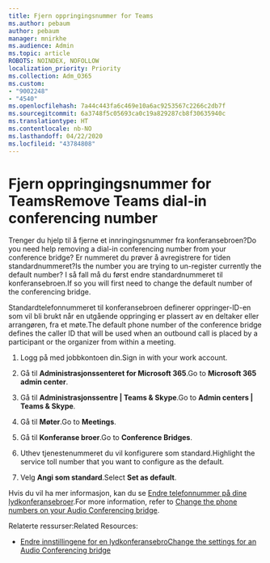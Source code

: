 ```yaml
---
title: Fjern oppringingsnummer for Teams
ms.author: pebaum
author: pebaum
manager: mnirkhe
ms.audience: Admin
ms.topic: article
ROBOTS: NOINDEX, NOFOLLOW
localization_priority: Priority
ms.collection: Adm_O365
ms.custom:
- "9002248"
- "4540"
ms.openlocfilehash: 7a44c443fa6c469e10a6ac9253567c2266c2db7f
ms.sourcegitcommit: 6a3748f5c05693ca0c19a829287cb8f30635940c
ms.translationtype: HT
ms.contentlocale: nb-NO
ms.lasthandoff: 04/22/2020
ms.locfileid: "43784808"
---
```

# <a name="remove-teams-dial-in-conferencing-number"></a><span data-ttu-id="9388e-102">Fjern oppringingsnummer for Teams</span><span class="sxs-lookup"><span data-stu-id="9388e-102">Remove Teams dial-in conferencing number</span></span>

<span data-ttu-id="9388e-103">Trenger du hjelp til å fjerne et innringingsnummer fra konferansebroen?</span><span class="sxs-lookup"><span data-stu-id="9388e-103">Do you need help removing a dial-in conferencing number from your conference bridge?</span></span> <span data-ttu-id="9388e-104">Er nummeret du prøver å avregistrere for tiden standardnummeret?</span><span class="sxs-lookup"><span data-stu-id="9388e-104">Is the number you are trying to un-register currently the default number?</span></span> <span data-ttu-id="9388e-105">I så fall må du først endre standardnummeret til konferansebroen.</span><span class="sxs-lookup"><span data-stu-id="9388e-105">If so you will first need to change the default number of the conferencing bridge.</span></span>

<span data-ttu-id="9388e-106">Standardtelefonnummeret til konferansebroen definerer oppringer-ID-en som vil bli brukt når en utgående oppringing er plassert av en deltaker eller arrangøren, fra et møte.</span><span class="sxs-lookup"><span data-stu-id="9388e-106">The default phone number of the conference bridge defines the caller ID that will be used when an outbound call is placed by a participant or the organizer from within a meeting.</span></span>

1. <span data-ttu-id="9388e-107">Logg på med jobbkontoen din.</span><span class="sxs-lookup"><span data-stu-id="9388e-107">Sign in with your work account.</span></span>

2. <span data-ttu-id="9388e-108">Gå til **Administrasjonssenteret for Microsoft 365**.</span><span class="sxs-lookup"><span data-stu-id="9388e-108">Go to **Microsoft 365 admin center**.</span></span>

3. <span data-ttu-id="9388e-109">Gå til **Administrasjonssentre | Teams & Skype**.</span><span class="sxs-lookup"><span data-stu-id="9388e-109">Go to **Admin centers | Teams & Skype**.</span></span>

4. <span data-ttu-id="9388e-110">Gå til **Møter**.</span><span class="sxs-lookup"><span data-stu-id="9388e-110">Go to **Meetings**.</span></span>

5. <span data-ttu-id="9388e-111">Gå til **Konferanse broer**.</span><span class="sxs-lookup"><span data-stu-id="9388e-111">Go to **Conference Bridges**.</span></span>

6. <span data-ttu-id="9388e-112">Uthev tjenestenummeret du vil konfigurere som standard.</span><span class="sxs-lookup"><span data-stu-id="9388e-112">Highlight the service toll number that you want to configure as the default.</span></span>

7. <span data-ttu-id="9388e-113">Velg **Angi som standard**.</span><span class="sxs-lookup"><span data-stu-id="9388e-113">Select **Set as default**.</span></span>

<span data-ttu-id="9388e-114">Hvis du vil ha mer informasjon, kan du se [Endre telefonnummer på dine lydkonferansebroer](https://docs.microsoft.com/microsoftteams/change-the-phone-numbers-on-your-audio-conferencing-bridge).</span><span class="sxs-lookup"><span data-stu-id="9388e-114">For more information, refer to [Change the phone numbers on your Audio Conferencing bridge](https://docs.microsoft.com/microsoftteams/change-the-phone-numbers-on-your-audio-conferencing-bridge).</span></span>

<span data-ttu-id="9388e-115">Relaterte ressurser:</span><span class="sxs-lookup"><span data-stu-id="9388e-115">Related Resources:</span></span>

- [<span data-ttu-id="9388e-116">Endre innstillingene for en lydkonferansebro</span><span class="sxs-lookup"><span data-stu-id="9388e-116">Change the settings for an Audio Conferencing bridge</span></span>](https://docs.microsoft.com/microsoftteams/change-the-settings-for-an-audio-conferencing-bridge)
